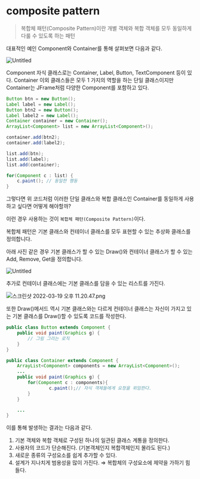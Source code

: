 # composite pattern

> 복합체 패턴(Composite Pattern)이란 개별 객체와 복합 객체를 모두 동일하게 다룰 수 있도록 하는 패턴

대표적인 예인 Component와 Container를 통해 살펴보면 다음과 같다.

![Untitled](https://s3-us-west-2.amazonaws.com/secure.notion-static.com/fff9ba6f-9e41-4e71-9d38-bab6dd61ae1e/Untitled.png)

Component 자식 클래스로는 Container, Label, Button, TextComponent 등이 있다. Container 이외 클래스들은 모두 1 가지의 역할을 하는 단일 클래스이지만 Container는 JFrame처럼 다양한 Component를 포함하고 있다.

```java
Button btn = new Button();
Label label = new Label();
Button btn2 = new Button();
Label label2 = new Label();
Container container = new Container();
ArrayList<Component> list = new ArrayList<Component>();

container.add(btn2);
container.add(label2);

list.add(btn);
list.add(label);
list.add(container);

for(Component c : list) {
	c.paint(); // 동일한 행동
}
```

그렇다면 위 코드처럼 이러한 단일 클래스와 복합 클래스인 Container를 동일하게 사용하고 싶다면 어떻게 해야할까?

이런 경우 사용하는 것이 `복합체 패턴(Composite Pattern)`이다.

복합체 패턴은 기본 클래스와 컨테이너 클래스를 모두 표현할 수 있는 추상화 클래스를 정의합니다.

아래 사진 같은 경우 기본 클래스가 할 수 있는 Draw()와 컨테이너 클래스가 할 수 있는 Add, Remove, Get을 정의합니다.

![Untitled](https://s3-us-west-2.amazonaws.com/secure.notion-static.com/f029c900-f358-40b5-8653-143c2ca3a832/Untitled.png)

추가로 컨테이너 클래스에는 기본 클래스를 담을 수 있는 리스트를 가진다.

![스크린샷 2022-03-19 오후 11.20.47.png](https://s3-us-west-2.amazonaws.com/secure.notion-static.com/379d6659-a807-4aa1-a663-6f276da054bf/스크린샷_2022-03-19_오후_11.20.47.png)

또한 Draw()메서드 역시 기본 클래스와는 다르게 컨테이너 클래스는 자신이 가지고 있는 기본 클래스를 Draw()할 수 있도록 코드를 작성한다.

```java
public class Button extends Component {
	public void paint(Graphics g) {
		// 그림 그리는 로직
	}
}

public class Container extends Component {
	ArrayList<Component> components = new ArrayList<Component>();
	...
	public void paint(Graphics g) {
		for(Component c : components){
				c.paint();// 자식 객체들에게 요청을 위임한다.
		}
	}

	...
}
```

이를 통해 발생하는 결과는 다음과 같다.

1. 기본 객체와 복합 객체로 구성된 하나의 일관된 클래스 계통을 정의한다.
2. 사용자의 코드가 단순해진다. (기본객체인지 복합객체인지 몰라도 된다.)
3. 새로운 종류의 구성요소를 쉽게 추가할 수 있다.
4. 설계가 지나치게 범용성을 많이 가진다. ⇒ 복합체의 구성요소에 제약을 가하기 힘들다.
